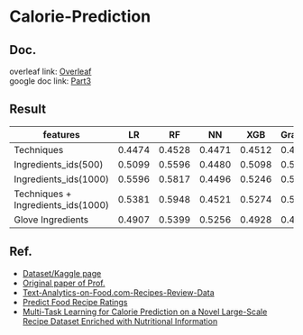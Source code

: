 # Calorie-Prediction

## Doc.

overleaf link:  [Overleaf](https://www.overleaf.com/project/61a6d99bab117381be5813ae)  
google doc link: [Part3](https://docs.google.com/document/d/15J0G9hjMIxExnnnBLDmIgxw9vZXAuAhXgimY3jqOwBI/edit?usp=sharing)

## Result

| features                           | LR     | RF     | NN     | XGB    | GradientBoostingClassifier |
| ---------------------------------- | ------ | ------ | ------ | ------ | -------------------------- |
| Techniques                         | 0.4474 | 0.4528 | 0.4471 | 0.4512 | 0.4474                     |
| Ingredients_ids(500)               | 0.5099 | 0.5596 | 0.4480 | 0.5098 | 0.5117                     |
| Ingredients_ids(1000)              | 0.5596 | 0.5817 | 0.4496 | 0.5246 | 0.5219                     |
| Techniques + Ingredients_ids(1000) | 0.5381 | 0.5948 | 0.4521 | 0.5274 | 0.5283                     |
| Glove Ingredients                  | 0.4907 | 0.5399 | 0.5256 | 0.4928 | 0.4929                     |

## Ref.

- [Dataset/Kaggle page](https://www.kaggle.com/shuyangli94/food-com-recipes-and-user-interactions)
- [Original paper of Prof.](https://github.com/majumderb/recipe-personalization)
- [Text-Analytics-on-Food.com-Recipes-Review-Data](https://github.com/kbpavan/Text-Analytics-on-Food.com-Recipes-Review-Data-)
- [Predict Food Recipe Ratings](https://github.com/Jimmy-Nguyen-Data-Science-Portfolio/Predict-Food-Recipe-Ratings)
- [Multi-Task Learning for Calorie Prediction on a Novel Large-Scale Recipe Dataset Enriched with Nutritional Information](https://arxiv.org/abs/2011.01082)
